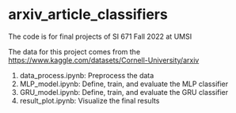 # arxiv_article_classifiers
The code is for final projects of SI 671 Fall 2022 at UMSI

The data for this project comes from the https://www.kaggle.com/datasets/Cornell-University/arxiv

1. data_process.ipynb: Preprocess the data
2. MLP_model.ipynb: Define, train, and evaluate the MLP classifier
3. GRU_model.ipynb: Define, train, and evaluate the GRU classifier
4. result_plot.ipynb: Visualize the final results
